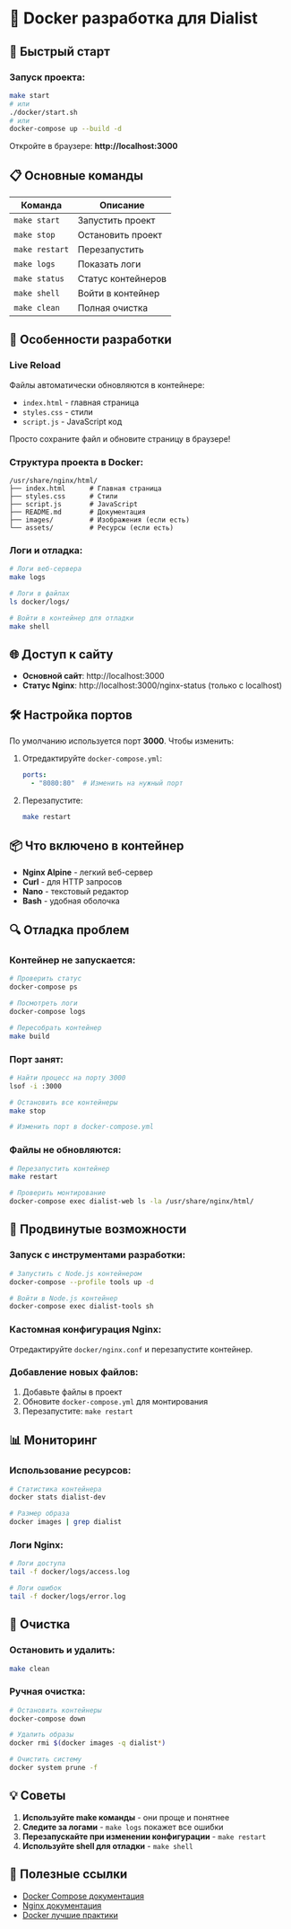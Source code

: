# 🐳 Docker разработка для Dialist

## 🚀 Быстрый старт

### Запуск проекта:
```bash
make start
# или
./docker/start.sh
# или
docker-compose up --build -d
```

Откройте в браузере: **http://localhost:3000**

## 📋 Основные команды

| Команда | Описание |
|---------|----------|
| `make start` | Запустить проект |
| `make stop` | Остановить проект |
| `make restart` | Перезапустить |
| `make logs` | Показать логи |
| `make status` | Статус контейнеров |
| `make shell` | Войти в контейнер |
| `make clean` | Полная очистка |

## 🔧 Особенности разработки

### Live Reload
Файлы автоматически обновляются в контейнере:
- `index.html` - главная страница
- `styles.css` - стили
- `script.js` - JavaScript код

Просто сохраните файл и обновите страницу в браузере!

### Структура проекта в Docker:
```
/usr/share/nginx/html/
├── index.html      # Главная страница
├── styles.css      # Стили
├── script.js       # JavaScript
├── README.md       # Документация
├── images/         # Изображения (если есть)
└── assets/         # Ресурсы (если есть)
```

### Логи и отладка:
```bash
# Логи веб-сервера
make logs

# Логи в файлах
ls docker/logs/

# Войти в контейнер для отладки
make shell
```

## 🌐 Доступ к сайту

- **Основной сайт**: http://localhost:3000
- **Статус Nginx**: http://localhost:3000/nginx-status (только с localhost)

## 🛠️ Настройка портов

По умолчанию используется порт **3000**. Чтобы изменить:

1. Отредактируйте `docker-compose.yml`:
   ```yaml
   ports:
     - "8080:80"  # Изменить на нужный порт
   ```

2. Перезапустите:
   ```bash
   make restart
   ```

## 📦 Что включено в контейнер

- **Nginx Alpine** - легкий веб-сервер
- **Curl** - для HTTP запросов
- **Nano** - текстовый редактор
- **Bash** - удобная оболочка

## 🔍 Отладка проблем

### Контейнер не запускается:
```bash
# Проверить статус
docker-compose ps

# Посмотреть логи
docker-compose logs

# Пересобрать контейнер
make build
```

### Порт занят:
```bash
# Найти процесс на порту 3000
lsof -i :3000

# Остановить все контейнеры
make stop

# Изменить порт в docker-compose.yml
```

### Файлы не обновляются:
```bash
# Перезапустить контейнер
make restart

# Проверить монтирование
docker-compose exec dialist-web ls -la /usr/share/nginx/html/
```

## 🚀 Продвинутые возможности

### Запуск с инструментами разработки:
```bash
# Запустить с Node.js контейнером
docker-compose --profile tools up -d

# Войти в Node.js контейнер
docker-compose exec dialist-tools sh
```

### Кастомная конфигурация Nginx:
Отредактируйте `docker/nginx.conf` и перезапустите контейнер.

### Добавление новых файлов:
1. Добавьте файлы в проект
2. Обновите `docker-compose.yml` для монтирования
3. Перезапустите: `make restart`

## 📊 Мониторинг

### Использование ресурсов:
```bash
# Статистика контейнера
docker stats dialist-dev

# Размер образа
docker images | grep dialist
```

### Логи Nginx:
```bash
# Логи доступа
tail -f docker/logs/access.log

# Логи ошибок
tail -f docker/logs/error.log
```

## 🧹 Очистка

### Остановить и удалить:
```bash
make clean
```

### Ручная очистка:
```bash
# Остановить контейнеры
docker-compose down

# Удалить образы
docker rmi $(docker images -q dialist*)

# Очистить систему
docker system prune -f
```

## 💡 Советы

1. **Используйте make команды** - они проще и понятнее
2. **Следите за логами** - `make logs` покажет все ошибки
3. **Перезапускайте при изменении конфигурации** - `make restart`
4. **Используйте shell для отладки** - `make shell`

## 🔗 Полезные ссылки

- [Docker Compose документация](https://docs.docker.com/compose/)
- [Nginx документация](https://nginx.org/ru/docs/)
- [Docker лучшие практики](https://docs.docker.com/develop/dev-best-practices/)